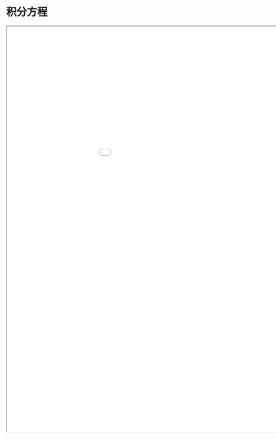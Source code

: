 
# 积分方程
<div class="pdf-class">
    <iframe  src=\texpdf\part-de-chap-oie.pdf width="1100" height="1100">
    </iframe>
</div>
